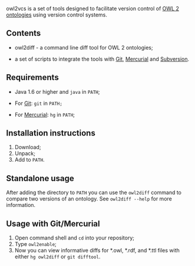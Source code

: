 owl2vcs is a set of tools designed to facilitate version control of [OWL 2
ontologies][1] using version control systems.

## Contents

-   owl2diff - a command line diff tool for OWL 2 ontologies;

-   a set of scripts to integrate the tools with [Git][2],
    [Mercurial][3] and [Subversion][4].

## Requirements

-   Java 1.6 or higher and `java` in `PATH`;

-   For [Git][2]: `git` in `PATH;`

-   For [Mercurial][3]: `hg` in `PATH`;

## Installation instructions

 1. Download;
 2. Unpack;
 3. Add to `PATH`.

## Standalone usage

After adding the directory to `PATH` you can use the `owl2diff` command to compare two versions of an ontology. See `owl2diff --help` for more information.

## Usage with Git/Mercurial

 1. Open command shell and `cd` into your repository;
 2. Type `owl2enable`;
 3. Now you can view informative diffs for *.owl, *.rdf, and *.ttl files with either `hg owl2diff` or `git difftool`.

[1]: http://www.w3.org/TR/owl2-overview/

[2]: http://git-scm.com/

[3]: http://mercurial.selenic.com/

[4]: http://subversion.apache.org/
